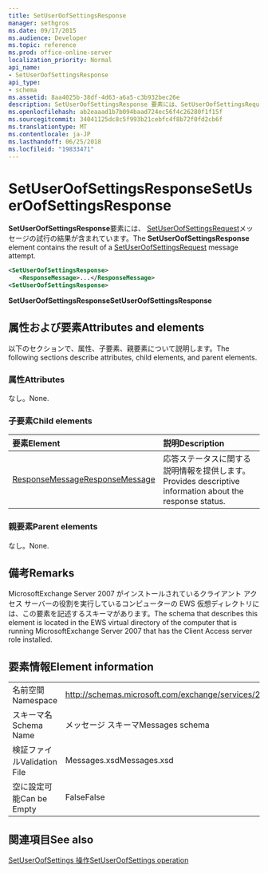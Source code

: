 ```yaml
---
title: SetUserOofSettingsResponse
manager: sethgros
ms.date: 09/17/2015
ms.audience: Developer
ms.topic: reference
ms.prod: office-online-server
localization_priority: Normal
api_name:
- SetUserOofSettingsResponse
api_type:
- schema
ms.assetid: 8aa4025b-38df-4d63-a6a5-c3b932bec26e
description: SetUserOofSettingsResponse 要素には、SetUserOofSettingsRequest メッセージの試行の結果が含まれています。
ms.openlocfilehash: ab2eaaad1b7b094baad724ec56f4c26280f1f15f
ms.sourcegitcommit: 34041125dc8c5f993b21cebfc4f8b72f0fd2cb6f
ms.translationtype: MT
ms.contentlocale: ja-JP
ms.lasthandoff: 06/25/2018
ms.locfileid: "19833471"
---
```

# <a name="setuseroofsettingsresponse"></a><span data-ttu-id="a7f0d-103">SetUserOofSettingsResponse</span><span class="sxs-lookup"><span data-stu-id="a7f0d-103">SetUserOofSettingsResponse</span></span>

<span data-ttu-id="a7f0d-104">**SetUserOofSettingsResponse**要素には、 [SetUserOofSettingsRequest](setuseroofsettingsrequest.md)メッセージの試行の結果が含まれています。</span><span class="sxs-lookup"><span data-stu-id="a7f0d-104">The **SetUserOofSettingsResponse** element contains the result of a [SetUserOofSettingsRequest](setuseroofsettingsrequest.md) message attempt.</span></span> 
  
```xml
<SetUserOofSettingsResponse>
   <ResponseMessage>...</ResponseMessage>
<SetUserOofSettingsResponse>
```

 <span data-ttu-id="a7f0d-105">**SetUserOofSettingsResponse**</span><span class="sxs-lookup"><span data-stu-id="a7f0d-105">**SetUserOofSettingsResponse**</span></span>
## <a name="attributes-and-elements"></a><span data-ttu-id="a7f0d-106">属性および要素</span><span class="sxs-lookup"><span data-stu-id="a7f0d-106">Attributes and elements</span></span>

<span data-ttu-id="a7f0d-107">以下のセクションで、属性、子要素、親要素について説明します。</span><span class="sxs-lookup"><span data-stu-id="a7f0d-107">The following sections describe attributes, child elements, and parent elements.</span></span>
  
### <a name="attributes"></a><span data-ttu-id="a7f0d-108">属性</span><span class="sxs-lookup"><span data-stu-id="a7f0d-108">Attributes</span></span>

<span data-ttu-id="a7f0d-109">なし。</span><span class="sxs-lookup"><span data-stu-id="a7f0d-109">None.</span></span>
  
### <a name="child-elements"></a><span data-ttu-id="a7f0d-110">子要素</span><span class="sxs-lookup"><span data-stu-id="a7f0d-110">Child elements</span></span>

|<span data-ttu-id="a7f0d-111">**要素**</span><span class="sxs-lookup"><span data-stu-id="a7f0d-111">**Element**</span></span>|<span data-ttu-id="a7f0d-112">**説明**</span><span class="sxs-lookup"><span data-stu-id="a7f0d-112">**Description**</span></span>|
|:-----|:-----|
|[<span data-ttu-id="a7f0d-113">ResponseMessage</span><span class="sxs-lookup"><span data-stu-id="a7f0d-113">ResponseMessage</span></span>](responsemessage.md) <br/> |<span data-ttu-id="a7f0d-114">応答ステータスに関する説明情報を提供します。</span><span class="sxs-lookup"><span data-stu-id="a7f0d-114">Provides descriptive information about the response status.</span></span>  <br/> |
   
### <a name="parent-elements"></a><span data-ttu-id="a7f0d-115">親要素</span><span class="sxs-lookup"><span data-stu-id="a7f0d-115">Parent elements</span></span>

<span data-ttu-id="a7f0d-116">なし。</span><span class="sxs-lookup"><span data-stu-id="a7f0d-116">None.</span></span>
  
## <a name="remarks"></a><span data-ttu-id="a7f0d-117">備考</span><span class="sxs-lookup"><span data-stu-id="a7f0d-117">Remarks</span></span>

<span data-ttu-id="a7f0d-118">MicrosoftExchange Server 2007 がインストールされているクライアント アクセス サーバーの役割を実行しているコンピューターの EWS 仮想ディレクトリには、この要素を記述するスキーマがあります。</span><span class="sxs-lookup"><span data-stu-id="a7f0d-118">The schema that describes this element is located in the EWS virtual directory of the computer that is running MicrosoftExchange Server 2007 that has the Client Access server role installed.</span></span>
  
## <a name="element-information"></a><span data-ttu-id="a7f0d-119">要素情報</span><span class="sxs-lookup"><span data-stu-id="a7f0d-119">Element information</span></span>

|||
|:-----|:-----|
|<span data-ttu-id="a7f0d-120">名前空間</span><span class="sxs-lookup"><span data-stu-id="a7f0d-120">Namespace</span></span>  <br/> |http://schemas.microsoft.com/exchange/services/2006/messages  <br/> |
|<span data-ttu-id="a7f0d-121">スキーマ名</span><span class="sxs-lookup"><span data-stu-id="a7f0d-121">Schema Name</span></span>  <br/> |<span data-ttu-id="a7f0d-122">メッセージ スキーマ</span><span class="sxs-lookup"><span data-stu-id="a7f0d-122">Messages schema</span></span>  <br/> |
|<span data-ttu-id="a7f0d-123">検証ファイル</span><span class="sxs-lookup"><span data-stu-id="a7f0d-123">Validation File</span></span>  <br/> |<span data-ttu-id="a7f0d-124">Messages.xsd</span><span class="sxs-lookup"><span data-stu-id="a7f0d-124">Messages.xsd</span></span>  <br/> |
|<span data-ttu-id="a7f0d-125">空に設定可能</span><span class="sxs-lookup"><span data-stu-id="a7f0d-125">Can be Empty</span></span>  <br/> |<span data-ttu-id="a7f0d-126">False</span><span class="sxs-lookup"><span data-stu-id="a7f0d-126">False</span></span>  <br/> |
   
## <a name="see-also"></a><span data-ttu-id="a7f0d-127">関連項目</span><span class="sxs-lookup"><span data-stu-id="a7f0d-127">See also</span></span>



[<span data-ttu-id="a7f0d-128">SetUserOofSettings 操作</span><span class="sxs-lookup"><span data-stu-id="a7f0d-128">SetUserOofSettings operation</span></span>](setuseroofsettings-operation.md)

